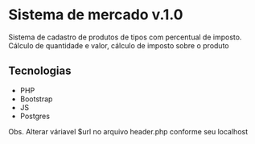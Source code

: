 # Sistema de mercado v.1.0
Sistema de cadastro de produtos de tipos com percentual de imposto. Cálculo de quantidade e valor, cálculo de imposto sobre o produto

## Tecnologias
- PHP
- Bootstrap
- JS
- Postgres

Obs. Alterar váriavel $url no arquivo header.php conforme seu localhost
